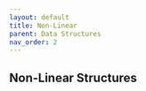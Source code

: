 ```yaml
---
layout: default
title: Non-Linear
parent: Data Structures
nav_order: 2
---
```


## Non-Linear Structures
